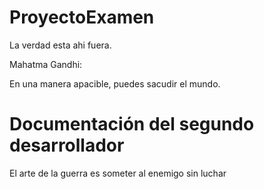 # ProyectoExamen
La verdad esta ahi fuera. 

Mahatma Gandhi:

En una manera apacible, puedes sacudir el mundo.

# Documentación del segundo desarrollador

El arte de la guerra es someter al enemigo sin luchar

